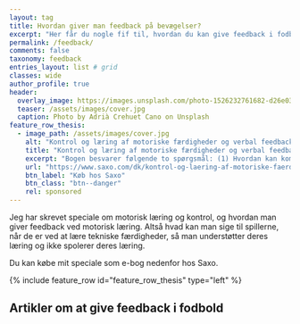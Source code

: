 ```yaml
---
layout: tag
title: Hvordan giver man feedback på bevægelser?
excerpt: "Her får du nogle fif til, hvordan du kan give feedback i fodbold til dine spillere, når de skal lære tekniske færdigheder."
permalink: /feedback/
comments: false
taxonomy: feedback
entries_layout: list # grid
classes: wide
author_profile: true
header:
  overlay_image: https://images.unsplash.com/photo-1526232761682-d26e03ac148e?ixlib=rb-1.2.1&ixid=eyJhcHBfaWQiOjEyMDd9&auto=format&fit=crop&w=1915&q=5
  teaser: /assets/images/cover.jpg
  caption: Photo by Adrià Crehuet Cano on Unsplash
feature_row_thesis:
  - image_path: /assets/images/cover.jpg
    alt: "Kontrol og læring af motoriske færdigheder og verbal feedback"
    title: "Kontrol og læring af motoriske færdigheder og verbal feedback"
    excerpt: "Bogen besvarer følgende to spørgsmål: (1) Hvordan kan komplicerede, hurtige færdigheder tænkes at være kontrolleret, og hvordan kan påvirkningen og læringen i dette kontrolsystem tænkes at foregå? (2) Hvordan kan underviseren verbalt give feedback på udøverens præstation af en kompliceret, hurtig færdighed for at skabe den bedst mulige motoriske læring hos udøveren?"
    url: "https://www.saxo.com/dk/kontrol-og-laering-af-motoriske-faerdigheder-og-verbal-feedback_lars-olesen_epub_9788743011378"
    btn_label: "Køb hos Saxo"
    btn_class: "btn--danger"
    rel: sponsored
---
```


Jeg har skrevet speciale om motorisk læring og kontrol, og hvordan man giver feedback ved motorisk læring. Altså hvad kan man sige til spillerne, når de er ved at lære tekniske færdigheder, så man understøtter deres læring og ikke spolerer deres læring.

Du kan købe mit speciale som e-bog nedenfor hos Saxo.

{% include feature_row id="feature_row_thesis" type="left" %}

## Artikler om at give feedback i fodbold
